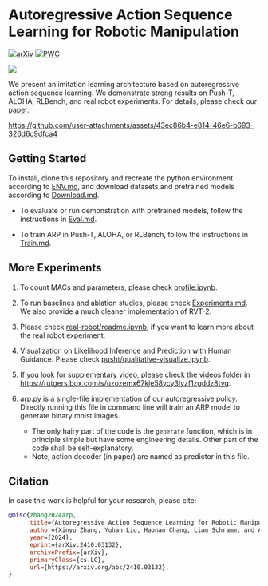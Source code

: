 # Autoregressive Action Sequence Learning for Robotic Manipulation

[![arXiv](https://img.shields.io/badge/arXiv-2410.03132-b31b1b.svg)](https://arxiv.org/abs/2410.03132)  [![PWC](https://img.shields.io/endpoint.svg?url=https://paperswithcode.com/badge/autoregressive-action-sequence-learning-for/robot-manipulation-on-rlbench)](https://paperswithcode.com/sota/robot-manipulation-on-rlbench?autoregressive-action-sequence-learning-for)

![](assets/main-fig.jpg)



We present an imitation learning architecture based on autoregressive action sequence learning. We demonstrate strong results on Push-T, ALOHA, RLBench, and real robot experiments. For details, please check our [paper](https://arxiv.org/abs/2410.03132). 


https://github.com/user-attachments/assets/43ec86b4-e814-46e6-b693-326d6c9dfca4



## Getting Started

To install, clone this repository and recreate the python environment according to [ENV.md](ENV.md), and download datasets and pretrained models according to [Download.md](Download.md).


- To evaluate or run demonstration with pretrained models, follow the instructions in [Eval.md](Eval.md).

- To train ARP in Push-T, ALOHA, or RLBench, follow the instructions in [Train.md](Train.md).


## More Experiments

1. To count MACs and parameters, please check [profile.ipynb](profile.ipynb). 

1. To run baselines and ablation studies, please check [Experiments.md](Experiments.md). We also provide a much cleaner implementation of RVT-2. 

2. Please check [real-robot/readme.ipynb](real-robot/readme.ipynb), if you want to learn more about the real robot experiment.

3. Visualization on Likelihood Inference and Prediction with Human Guidance. Please check [pusht/qualitative-visualize.ipynb](pusht/qualitative-visualize.ipynb). 

4. If you look for supplementary video, please check the videos folder in https://rutgers.box.com/s/uzozemx67kje58ycy3lyzf1zgddz8tyq.

4. [arp.py](arp.py) is a single-file implementation of our autoregressive policy. Directly running this file in command line will train an ARP model to generate binary mnist images. 
    - The only hairy part of the code is the `generate` function, which is in principle simple but have some engineering details. Other part of the code shall be self-explanatory.
    - Note, action decoder (in paper) are named as predictor in this file.




## Citation

In case this work is helpful for your research, please cite: 

```bibtex
@misc{zhang2024arp,
      title={Autoregressive Action Sequence Learning for Robotic Manipulation}, 
      author={Xinyu Zhang, Yuhan Liu, Haonan Chang, Liam Schramm, and Abdeslam Boularias},
      year={2024},
      eprint={arXiv:2410.03132},
      archivePrefix={arXiv},
      primaryClass={cs.LG},
      url={https://arxiv.org/abs/2410.03132}, 
}
```
